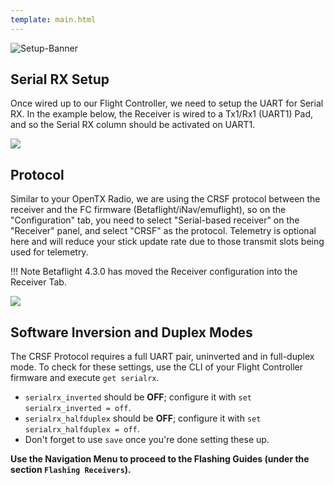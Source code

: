 ```yaml
---
template: main.html
---
```


![Setup-Banner](https://raw.githubusercontent.com/ExpressLRS/ExpressLRS-hardware/master/img/quick-start.png)

## Serial RX Setup

Once wired up to our Flight Controller, we need to setup the UART for Serial RX. In the example below, the Receiver is wired to a Tx1/Rx1 (UART1) Pad, and so the Serial RX column should be activated on UART1.

![](https://icantfly.xyz/wp-content/uploads/2019/01/image-58.png)

## Protocol

Similar to your OpenTX Radio, we are using the CRSF protocol between the receiver and the FC firmware (Betaflight/iNav/emuflight), so on the "Configuration" tab, you need to select "Serial-based receiver" on the "Receiver" panel, and select "CRSF" as the protocol. Telemetry is optional here and will reduce your stick update rate due to those transmit slots being used for telemetry.

!!! Note
    Betaflight 4.3.0 has moved the Receiver configuration into the Receiver Tab.

![](https://icantfly.xyz/wp-content/uploads/2019/01/image-59.png)

## Software Inversion and Duplex Modes

The CRSF Protocol requires a full UART pair, uninverted and in full-duplex mode. To check for these settings, use the CLI of your Flight Controller firmware and execute `get serialrx`.

- `serialrx_inverted` should be **OFF**; configure it with `set serialrx_inverted = off`.
- `serialrx_halfduplex` should be **OFF**; configure it with `set serialrx_halfduplex = off`.
- Don't forget to use `save` once you're done setting these up.

**Use the Navigation Menu to proceed to the Flashing Guides (under the section `Flashing Receivers`).**